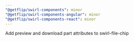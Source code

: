 ```yaml
---
"@getflip/swirl-components": minor
"@getflip/swirl-components-angular": minor
"@getflip/swirl-components-react": minor
---
```


Add preview and download part attributes to swirl-file-chip
